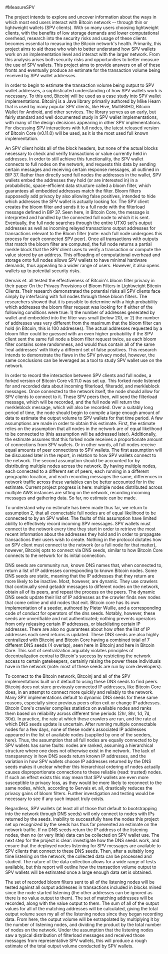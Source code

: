 #MeasureSPV

The project intends to explore and uncover information about the ways in which most end users interact with Bitcoin network -- through thin or lightweight wallets (SPV clients). With so many users choosing lightweight clients, with the benefits of low storage demands and lower computational overhead, research into the security risks and usage of these clients becomes essential to measuring the Bitcoin network's health. Primarily, this project aims to aid those who wish to better understand how SPV wallets work on an implementation level and interact with the larger network. From this analysis arises both security risks and opportunities to better measure the use of SPV wallets. This project aims to provide answers on all of these fronts and eventually produce an estimate for the transaction volume being received by SPV wallet addresses. 

In order to begin to estimate the transaction volume being output to SPV wallet addresses, a sophisticated understanding of how SPV wallets work is necessary. To this end, Bitcoinj will be used as a case study into SPV wallet implementations. Bitcoinj is a Java library primarily authored by Mike Hearn that is used by many popular SPV clients, like Hive, MultiBitHD, Bitcoin Wallet for Android, and other services. The library serves as an early, but fairly standard and well documented study in SPV wallet implementations, with many of the design decisions appearing in other SPV implementations. For discussing SPV interactions with full nodes, the latest released version of Bitcoin Core (v0.11.0) will be used, as it is the most used full known implementation.

An SPV client holds all of the block headers, but none of the actual blocks necessary to check and verify transactions or value currently held in addresses. In order to still achieve this functionality, the SPV wallet connects to full nodes on the network, and requests this data by sending certain messages and receiving certain response messages, all outlined in BIP 37. Rather than directly send full nodes the addresses in the wallet, SPV wallets embed the addresses they hold (or are interested in) in a probabilistic, space-efficient data structure called a bloom filter, which guarantees all embedded addresses match the filter. Bloom filters supposedly add privacy by also allowing false positives, intended to hide which addresses the SPV wallet is actually looking for. The SPV client creates the bloom filter and sends it to a full node with the filterload message defined in BIP 37. Seen here, in Bitcoin Core, the message is interpreted and handled by the connected full node to which it is sent. Eventually, the full node searches through the entire UTXO set's output addresses as well as incoming relayed transactions output addresses for transactions relevant to the Bloom filter (note: each full node undergoes this process for each connected SPV peer). Once all transactions with outputs that match the bloom filter are computed, the full node returns a partial merkle block that the SPV client uses to verify a transaction or compute the value stored by an address. This offloading of computational overhead and storage onto full nodes allows SPV wallets to have minimal hardware demands, thus appealing to a wider range of users. However, it also opens wallets up to potential security risks.

Gervais et. all tested the effectiveness of Bitcoin's bloom filter privacy in their paper On the Privacy Provisions of Bloom Filters in Lightweight Bitcoin Clients. Their research demonstrated the potential risks all SPV clients face simply by interfacing with full nodes through these bloom filters. The researchers showed that it is possible to determine with a high probability which addresses the bloom filter request was looking for if either of the following conditions were true: 1) the number of addresses generated by wallet and embedded into the filter was small (below 20), or 2) the number of addresses was very different from the maximum that the bloom filter can hold (in Bitcoin, this is 100 addresses). The actual addresses requested by a bloom filter could be guessed with an even higher probability if the SPV client sent the same full node a bloom filter request twice, as each bloom filter contains some randomness, and would thus contain all of the same 'real addresses' with likely a different set of false positives. This research intends to demonstrate the flaws in the SPV privacy model, however, the same conclusions can be leveraged as a tool to study SPV wallet use on the network.

In order to record the interaction between SPV clients and full nodes, a forked version of Bitcoin Core v0.11.0 was set up. This forked node listened for and recorded data about incoming filterload, filteradd, and merkleblock messages. Once connected to the network itself, the node should allow for SPV clients to connect to it. These SPV peers then, will send the filterload message, which will be recorded, and the full node will return the merkleblock message, which will also be recorded. Over a suitably long period of time, the node should begin to compile a large enough amount of data to estimate the output volume to SPV wallets for that time period. A few assumptions are made in order to obtain this estimate. First, the estimate relies on the assumption that all nodes in the network are of equal likelihood to be connected to (this assumption will be addressed later). Additionally, the estimate assumes that this forked node receives a proportionate amount of connections from SPV wallets. Or in other words, all full nodes receive equal amounts of peer connections to SPV wallets. The first assumption will be discussed later in the report, in relation to how SPV wallets connect to the network. The second assumption should be accounted for by distributing multiple nodes across the network. By having multiple nodes, each connected to a different set of peers, each running in a different geographic location, and each recording messages the same, differences in network traffic across these variables can be better accounted for in the estimate. Current project progress is here: multiple nodes distributed across multiple AWS instances are sitting on the network, recording incoming messages and gathering data. So far, no estimate can be made.  

To understand why no estimate has been made thus far, we return to assumption 2, that all connectable full nodes are of equal likelihood to be connected to by an SPV wallet. The faults of this assumption have limited ability to effectively record incoming SPV messages. SPV wallets must connect to the network every time they start in order to retrieve the most recent information about the addresses they hold and in order to propagate transactions their users wish to create. Nothing in the protocol dictates how an SPV client must connect to the network (or a full node for that matter), however, Bitcoinj opts to connect via DNS seeds, similar to how Bitcoin Core connects to the network for its initial connection.

DNS seeds are community run, known DNS names that, when connected to, return a list of IP addresses corresponding to known Bitcoin nodes. Some DNS seeds are static, meaning that the IP addresses that they return are more likely to be inactive. Most, however, are dynamic. They use crawlers that continually send getaddr messages to different nodes on the network, obtain all of its peers, and repeat the process on the peers. The dynamic DNS seeds update their list of IP addresses as the crawler finds new nodes that come online and old nodes that exit. Bitcoin core has its own implementation of a seeder, authored by Pieter Wuille, and a corresponding code of conduct for operators of the dns seeds. Notably, however, these seeds are unverifiable and not authenticated; nothing prevents operators from only releasing certain IP addresses, or blacklisting certain IP addresses. There are also no guarantees about how often the list of IP addresses each seed returns is updated. These DNS seeds are also highly centralized with Bitcoinj and Bitcoin Core having a combined total of 7 different DNS seeds (4 overlap), seen here in Bitcoinj and here in Bitcoin Core. This sort of centralization arguably violates principles of decentralization central to Bitcoin's success by restricting the network access to certain gatekeepers, certainly raising the power these individuals have in the network (note: most of these seeds are run by core developers).  

To connect to the Bitcoin network, Bitcoinj and all of the SPV implementations built on it default to using these DNS seeds to find peers. Bitcoinj does not store previously connected IP addresses, like Bitcoin Core does, in an attempt to connect more quickly and reliably to the network. Many SPV implementations default to dynamic DNS seeds for these same reasons, especially since previous peers often exit or change IP addresses. Bitcoin Core's crawler compiles statistics on available nodes and ranks them based on reliability across different time periods (2hr, 8hr, 1d, 7d, 30d). In practice, the rate at which these crawlers are run, and the rate at which DNS seeds update is uncertain. After running multiple connectable nodes for a few days, none of these node's associated IP addresses appeared in the list of available nodes (supplied by one of the seeders, here). Thus, the assumption that all full nodes are equally connected to by SPV wallets has some faults: nodes are ranked, assuming a hierarchical structure where one does not otherwise exist in the network. The lack of transparency in how DNS seeds return known IP addresses, and the variation in how SPV wallets choose IP addresses returned by the DNS seeds makes it unclear whether this hierarchical ordering of nodes actually causes disproportionate connections to these reliable (read: trusted) nodes. If such an effect exists this may mean that SPV wallets are even more susceptible to privacy loss, as they would be more likely to reconnect to the same nodes, which, according to Gervais et. all, drastically reduces the privacy gains of bloom filters. Further investigation and testing would be necessary to see if any such impact truly exists. 

Regardless, SPV wallets (at least all of those that default to bootstrapping into the network through DNS seeds) will only connect to nodes with IPs returned by the seeds. Inability to successfully have the nodes this project set up recognized by the seeds has thus far prevented an estimate on the network traffic. If no DNS seeds return the IP address of the listening nodes, then no (or very little) data can be collected on SPV wallet use. The next step for the project is clear: investigate how the DNS seeds work, and ensure that the deployed nodes listening for SPV messages are available to SPV clients that connect to these DNS seeds. Then, after a suitably long time listening on the network, the collected data can be processed and studied. The nature of the data collection allows for a wide range of tests available, but this report will outline how the transaction volume output to SPV wallets will be estimated once a large enough data set is obtained. 

The set of recorded bloom filters sent to all of the listening nodes will be tested against all output addresses in transactions included in blocks mined since the node started listening (the other addresses can be ignored as there is no value output to them). The set of  matching addresses will be recorded, along with the value output to them. The sum of all of the output values for all of the matching addresses will be calculated, giving the total output volume seen my all of the listening nodes since they began recording data. From here, the output volume will be extrapolated by multiplying it by the number of listening nodes, and dividing the product by the total number of nodes on the network. Under the assumption that the listening nodes saw a typical distribution of filterload messages and received those messages from representative SPV wallets, this will produce a rough estimate of the total output volume conducted by SPV wallets.

